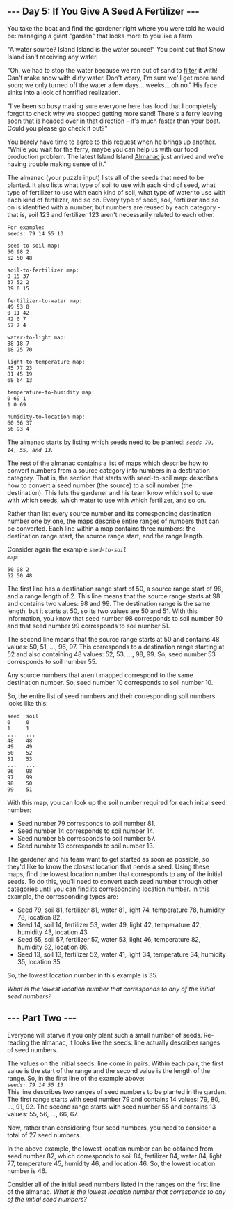 ## --- Day 5: If You Give A Seed A Fertilizer ---

You take the boat and find the gardener right where you were told he would be: managing a giant "garden" that looks more to you like a farm.

"A water source? Island Island is the water source!" You point out that Snow Island isn't receiving any water.

"Oh, we had to stop the water because we ran out of sand to [filter](https://en.wikipedia.org/wiki/Sand_filter) it with! Can't make snow with dirty water. Don't worry, I'm sure we'll get more sand soon; we only turned off the water a few days... weeks... oh no." His face sinks into a look of horrified realization.

"I've been so busy making sure everyone here has food that I completely forgot to check why we stopped getting more sand! There's a ferry leaving soon that is headed over in that direction - it's much faster than your boat. Could you please go check it out?"

You barely have time to agree to this request when he brings up another. "While you wait for the ferry, maybe you can help us with our food production problem. The latest Island Island [Almanac](https://en.wikipedia.org/wiki/Almanac) just arrived and we're having trouble making sense of it."

The almanac (your puzzle input) lists all of the seeds that need to be planted. It also lists what type of soil to use with each kind of seed, what type of fertilizer to use with each kind of soil, what type of water to use with each kind of fertilizer, and so on. Every type of seed, soil, fertilizer and so on is identified with a number, but numbers are reused by each category - that is, soil 123 and fertilizer 123 aren't necessarily related to each other.

<pre><code>For example:  
seeds: 79 14 55 13

seed-to-soil map:  
50 98 2  
52 50 48  

soil-to-fertilizer map:  
0 15 37  
37 52 2  
39 0 15  

fertilizer-to-water map:  
49 53 8  
0 11 42  
42 0 7  
57 7 4  

water-to-light map:  
88 18 7  
18 25 70  

light-to-temperature map:  
45 77 23  
81 45 19  
68 64 13  
 
temperature-to-humidity map:  
0 69 1  
1 0 69 

humidity-to-location map:  
60 56 37  
56 93 4  </code></pre>

The almanac starts by listing which seeds need to be planted: <code><em>seeds 79, 14, 55, and 13</em></code>.

The rest of the almanac contains a list of maps which describe how to convert numbers from a source category into numbers in a destination category. That is, the section that starts with seed-to-soil map: describes how to convert a seed number (the source) to a soil number (the destination). This lets the gardener and his team know which soil to use with which seeds, which water to use with which fertilizer, and so on.

Rather than list every source number and its corresponding destination number one by one, the maps describe entire ranges of numbers that can be converted. Each line within a map contains three numbers: the destination range start, the source range start, and the range length.

Consider again the example <code><em>seed-to-soil map</em></code>:  
<pre><code>50 98 2  
52 50 48  </code></pre>

The first line has a destination range start of 50, a source range start of 98, and a range length of 2. This line means that the source range starts at 98 and contains two values: 98 and 99. The destination range is the same length, but it starts at 50, so its two values are 50 and 51. With this information, you know that seed number 98 corresponds to soil number 50 and that seed number 99 corresponds to soil number 51.

The second line means that the source range starts at 50 and contains 48 values: 50, 51, ..., 96, 97. This corresponds to a destination range starting at 52 and also containing 48 values: 52, 53, ..., 98, 99. So, seed number 53 corresponds to soil number 55.

Any source numbers that aren't mapped correspond to the same destination number. So, seed number 10 corresponds to soil number 10.

So, the entire list of seed numbers and their corresponding soil numbers looks like this:

<pre><code>seed  soil  
0     0  
1     1  
...   ...  
48    48  
49    49  
50    52  
51    53  
...   ...  
96    98  
97    99  
98    50  
99    51  </code></pre>

With this map, you can look up the soil number required for each initial seed number:

- Seed number 79 corresponds to soil number 81.  
- Seed number 14 corresponds to soil number 14.  
- Seed number 55 corresponds to soil number 57.  
- Seed number 13 corresponds to soil number 13.  

The gardener and his team want to get started as soon as possible, so they'd like to know the closest location that needs a seed. Using these maps, find the lowest location number that corresponds to any of the initial seeds. To do this, you'll need to convert each seed number through other categories until you can find its corresponding location number. In this example, the corresponding types are:

- Seed 79, soil 81, fertilizer 81, water 81, light 74, temperature 78, humidity 78, location 82.  
- Seed 14, soil 14, fertilizer 53, water 49, light 42, temperature 42, humidity 43, location 43.  
- Seed 55, soil 57, fertilizer 57, water 53, light 46, temperature 82, humidity 82, location 86.  
- Seed 13, soil 13, fertilizer 52, water 41, light 34, temperature 34, humidity 35, location 35.  

So, the lowest location number in this example is 35.  

_What is the lowest location number that corresponds to any of the initial seed numbers?_

## --- Part Two ---  
Everyone will starve if you only plant such a small number of seeds. Re-reading the almanac, it looks like the seeds: line actually describes ranges of seed numbers.

The values on the initial seeds: line come in pairs. Within each pair, the first value is the start of the range and the second value is the length of the range. So, in the first line of the example above:  
<code><em>seeds: 79 14 55 13</em></code>  
This line describes two ranges of seed numbers to be planted in the garden. The first range starts with seed number 79 and contains 14 values: 79, 80, ..., 91, 92. The second range starts with seed number 55 and contains 13 values: 55, 56, ..., 66, 67.

Now, rather than considering four seed numbers, you need to consider a total of 27 seed numbers.

In the above example, the lowest location number can be obtained from seed number 82, which corresponds to soil 84, fertilizer 84, water 84, light 77, temperature 45, humidity 46, and location 46. So, the lowest location number is 46.

Consider all of the initial seed numbers listed in the ranges on the first line of the almanac. _What is the lowest location number that corresponds to any of the initial seed numbers?_
